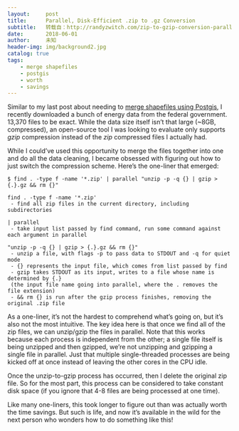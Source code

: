 ```yaml
---
layout:     post
title:      Parallel, Disk-Efficient .zip to .gz Conversion
subtitle:   转载自：http://randyzwitch.com/zip-to-gzip-conversion-parallel/
date:       2018-06-01
author:     未知
header-img: img/background2.jpg
catalog: true
tags:
    - merge shapefiles
    - postgis
    - worth
    - savings
---
```


Similar to my last post about needing to [merge shapefiles using Postgis](https://randyzwitch.com/bulk-loading-postgis), I recently downloaded a bunch of energy data from the federal government. 13,370 files to be exact. While the data size itself isn’t that large (~8GB, compressed), an open-source tool I was looking to evaluate only supports *gzip* compression instead of the *zip* compressed files I actually had.

While I could’ve used this opportunity to merge the files together into one and do all the data cleaning, I became obsessed with figuring out how to just switch the compression scheme. Here’s the one-liner that emerged:

```
$ find . -type f -name '*.zip' | parallel "unzip -p -q {} | gzip > {.}.gz && rm {}"

find . -type f -name '*.zip'
 - find all zip files in the current directory, including subdirectories

| parallel
 - take input list passed by find command, run some command against each argument in parallel

"unzip -p -q {} | gzip > {.}.gz && rm {}"
 - unzip a file, with flags -p to pass data to STDOUT and -q for quiet mode
 - {} represents the input file, which comes from list passed by find
 - gzip takes STDOUT as its input, writes to a file whose name is determined by {.}
 (the input file name going into parallel, where the . removes the file extension)
 - && rm {} is run after the gzip process finishes, removing the original .zip file
```

As a one-liner, it’s not the hardest to comprehend what’s going on, but it’s also not the most intuitive. The key idea here is that once we find all of the zip files, we can unzip/gzip the files in parallel. Note that this works because each process is independent from the other; a single file itself is being unzipped and then gzipped, we’re not unzipping and gzipping a single file in parallel. Just that multiple single-threaded processes are being kicked off at once instead of leaving the other cores in the CPU idle.

Once the unzip-to-gzip process has occurred, then I delete the original zip file. So for the most part, this process can be considered to take constant disk space (if you ignore that 4-8 files are being processed at one time).

Like many one-liners, this took longer to figure out than was actually worth the time savings. But such is life, and now it’s available in the wild for the next person who wonders how to do something like this!
